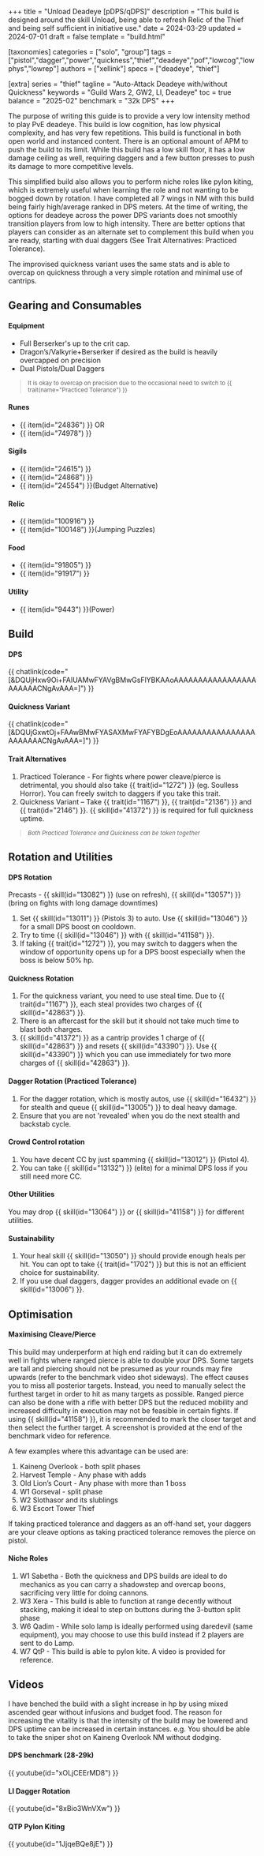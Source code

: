 +++
title = "Unload Deadeye [pDPS/qDPS]"
description = "This build is designed around the skill Unload, being able to refresh Relic of the Thief and being self sufficient in initiative use."
date = 2024-03-29
updated = 2024-07-01
draft = false
template = "build.html"

[taxonomies]
categories = ["solo", "group"]
tags = ["pistol","dagger","power","quickness","thief","deadeye","pof","lowcog","lowphys","lowrep"]
authors = ["xellink"]
specs = ["deadeye", "thief"]

[extra]
series = "thief"
tagline = "Auto-Attack Deadeye with/without Quickness"
keywords = "Guild Wars 2, GW2, LI, Deadeye"
toc = true
balance = "2025-02"
benchmark = "32k DPS"
+++

The purpose of writing this guide is to provide a very low intensity method to play PvE deadeye. This build is low cognition, has low physical complexity, and has very few repetitions. This build is functional in both open world and instanced content. There is an optional amount of APM to push the build to its limit. While this build has a low skill floor, it has a low damage ceiling as well, requiring daggers and a few button presses to push its damage to more competitive levels. 

This simplified build also allows you to perform niche roles like pylon kiting, which is extremely useful when learning the role and not wanting to be bogged down by rotation. I have completed all 7 wings in NM with this build being fairly high/average ranked in DPS meters. At the time of writing, the options for deadeye across the power DPS variants does not smoothly transition players from low to high intensity. There are better options that players can consider as an alternate set to complement this build when you are ready, starting with dual daggers (See Trait Alternatives: Practiced Tolerance).

The improvised quickness variant uses the same stats and is able to overcap on quickness through a very simple rotation and minimal use of cantrips.


## Gearing and Consumables
#### Equipment
- Full Berserker's up to the crit cap.
- Dragon’s/Valkyrie+Berserker if desired as the build is heavily overcapped on precision
- Dual Pistols/Dual Daggers

> <small>It is okay to overcap on precision due to the occasional need to switch to {{ trait(name="Practiced Tolerance") }}</small>

#### Runes
- {{ item(id="24836") }} OR
- {{ item(id="74978") }}

#### Sigils
- {{ item(id="24615") }}
- {{ item(id="24868") }}
- {{ item(id="24554") }}(Budget Alternative)

#### Relic
- {{ item(id="100916") }}
- {{ item(id="100148") }}(Jumping Puzzles)

#### Food
  - {{ item(id="91805") }}
  - {{ item(id="91917") }}

#### Utility
  - {{ item(id="9443") }}(Power)

## Build
#### DPS
{{ chatlink(code="[&DQUjHxw9Oi+FAIUAMwFYAVgBMwGsFlYBKAAoAAAAAAAAAAAAAAAAAAAAAAACNgAvAAA=]") }}

#### Quickness Variant
{{ chatlink(code="[&DQUjGxwtOj+FAAwBMwFYASAXMwFYAFYBDgEoAAAAAAAAAAAAAAAAAAAAAAACNgAvAAA=]") }}

#### Trait Alternatives
1. Practiced Tolerance - For fights where power cleave/pierce is detrimental, you should also take {{ trait(id="1272") }} (eg. Soulless Horror). You can freely switch to daggers if you take this trait.
2. Quickness Variant – Take {{ trait(id="1167") }}, {{ trait(id="2136") }} and {{ trait(id="2146") }}. {{ skill(id="41372") }} is required for full quickness uptime.

> <small>_Both Practiced Tolerance and Quickness can be taken together_</small>

## Rotation and Utilities
#### DPS Rotation
Precasts - {{ skill(id="13082") }} (use on refresh), {{ skill(id="13057") }} (bring on fights with long damage downtimes)
1. Set {{ skill(id="13011") }} (Pistols 3) to auto. Use {{ skill(id="13046") }} for a small DPS boost on cooldown. 
2. Try to time {{ skill(id="13046") }} with {{ skill(id="41158") }}. 
3. If taking {{ trait(id="1272") }}, you may switch to daggers when the window of opportunity opens up for a DPS boost especially when the boss is below 50% hp. 

#### Quickness Rotation
1. For the quickness variant, you need to use steal time. Due to {{ trait(id="1167") }}, each steal provides two charges of {{ skill(id="42863") }}. 
2. There is an aftercast for the skill but it should not take much time to blast both charges. 
3. {{ skill(id="41372") }} as a cantrip provides 1 charge of {{ skill(id="42863") }} and resets {{ skill(id="43390") }}. Use {{ skill(id="43390") }} which you can use immediately for two more charges of {{ skill(id="42863") }}. 

#### Dagger Rotation (Practiced Tolerance)
1. For the dagger rotation, which is mostly autos, use {{ skill(id="16432") }} for stealth and queue {{ skill(id="13005") }} to deal heavy damage. 
2. Ensure that you are not 'revealed' when you do the next stealth and backstab cycle.

#### Crowd Control rotation
1. You have decent CC by just spamming {{ skill(id="13012") }} (Pistol 4). 
2. You can take {{ skill(id="13132") }} (elite) for a minimal DPS loss if you still need more CC. 

#### Other Utilities
You may drop {{ skill(id="13064") }} or {{ skill(id="41158") }} for different utilities.

#### Sustainability
1. Your heal skill {{ skill(id="13050") }} should provide enough heals per hit. You can opt to take {{ trait(id="1702") }} but this is not an efficient choice for sustainability.
2. If you use dual daggers, dagger provides an additional evade on {{ skill(id="13006") }}.

## Optimisation
#### Maximising Cleave/Pierce
This build may underperform at high end raiding but it can do extremely well in fights where ranged pierce is able to double your DPS. Some targets are tall and piercing should not be presumed as your rounds may fire upwards (refer to the benchmark video shot sideways). The effect causes you to miss all posterior targets. Instead, you need to manually select the furthest target in order to hit as many targets as possible. Ranged pierce can also be done with a rifle with better DPS but the reduced mobility and increased difficulty in execution may not be feasible in certain fights. If using {{ skill(id="41158") }}, it is recommended to mark the closer target and then select the further target. A screenshot is provided at the end of the benchmark video for reference. 

A few examples where this advantage can be used are:
1.  Kaineng Overlook - both split phases
2.  Harvest Temple - Any phase with adds
3.  Old Lion’s Court - Any phase with more than 1 boss
4.  W1 Gorseval - split phase
5.  W2 Slothasor and its slublings
6.  W3 Escort Tower Thief

If taking practiced tolerance and daggers as an off-hand set, your daggers are your cleave options as taking practiced tolerance removes the pierce on pistol.

#### Niche Roles
1.  W1 Sabetha - Both the quickness and DPS builds are ideal to do mechanics as you can carry a shadowstep and overcap boons, sacrificing very little for doing cannons.
2.  W3 Xera - This build is able to function at range decently without stacking, making it ideal to step on buttons during the 3-button split phase
3.  W6 Qadim - While solo lamp is ideally performed using daredevil (same equipment), you may choose to use this build instead if 2 players are sent to do Lamp. 
4.  W7 QtP - This build is able to pylon kite. A video is provided for reference.


## Videos
I have benched the build with a slight increase in hp by using mixed ascended gear without infusions and budget food. The reason for increasing the vitality is that the intensity of the build may be lowered and DPS uptime can be increased in certain instances. e.g. You should be able to take the sniper shot on Kaineng Overlook NM without dodging.

#### DPS benchmark (28-29k)
{{ youtube(id="xOLjCEErMD8") }}

#### LI Dagger Rotation
{{ youtube(id="8xBio3WnVXw") }}

#### QTP Pylon Kiting
{{ youtube(id="1JjqeBQe8jE") }}
